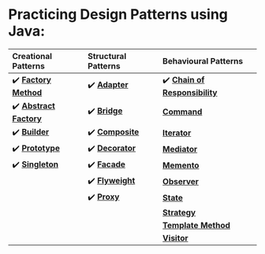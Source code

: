 # Practicing Design Patterns using Java:


|                                      Creational Patterns                                               |                                           Structural Patterns                                           |                                          Behavioural Patterns                                          |
|:-------------------------------------------------------------------------------------------------------|:--------------------------------------------------------------------------------------------------------|:-------------------------------------------------------------------------------------------------------|
| :heavy_check_mark: **[Factory Method](https://github.com/sriram-ponangi/DesignPatternsPractice/tree/master/src/creational/factoryMethod)**      |  :heavy_check_mark: **[Adapter](https://github.com/sriram-ponangi/DesignPatternsPractice/tree/master/src/structural/adapter/example1)**                                | :heavy_check_mark: **[Chain of Responsibility](https://github.com/sriram-ponangi/DesignPatternsPractice/tree/master/src/behavioural/chainOfResponsibility)**                |
| :heavy_check_mark: **[Abstract Factory](https://github.com/sriram-ponangi/DesignPatternsPractice/tree/master/src/creational/abstractFactory)**                       |  :heavy_check_mark: **[Bridge](https://github.com/sriram-ponangi/DesignPatternsPractice/tree/master/src/structural/bridge)**                                 | **[Command](https://github.com/sriram-ponangi/DesignPatternsPractice)**                                |
| :heavy_check_mark: **[Builder](https://github.com/sriram-ponangi/DesignPatternsPractice/tree/master/src/creational/builder)**                                |  :heavy_check_mark: **[Composite](https://github.com/sriram-ponangi/DesignPatternsPractice/tree/master/src/structural/composite)**                              | **[Iterator](https://github.com/sriram-ponangi/DesignPatternsPractice)**                               |
| :heavy_check_mark: **[Prototype](https://github.com/sriram-ponangi/DesignPatternsPractice/tree/master/src/creational/prototype)**                              |  :heavy_check_mark: **[Decorator](https://github.com/sriram-ponangi/DesignPatternsPractice/tree/master/src/structural/decorator)**           | **[Mediator](https://github.com/sriram-ponangi/DesignPatternsPractice)**                               |
| :heavy_check_mark: **[Singleton](https://github.com/sriram-ponangi/DesignPatternsPractice/tree/master/src/creational/singleton)**                              |  :heavy_check_mark: **[Facade](https://github.com/sriram-ponangi/DesignPatternsPractice/tree/master/src/structural/facade)**                                 | **[Memento](https://github.com/sriram-ponangi/DesignPatternsPractice)**                                |
|                                                                                                        |  :heavy_check_mark: **[Flyweight](https://github.com/sriram-ponangi/DesignPatternsPractice/tree/master/src/structural/flyweight)**                              | **[Observer](https://github.com/sriram-ponangi/DesignPatternsPractice)**                               |
|                                                                                                        |  :heavy_check_mark: **[Proxy](https://github.com/sriram-ponangi/DesignPatternsPractice/tree/master/src/structural/proxy)**                                  | **[State](https://github.com/sriram-ponangi/DesignPatternsPractice)**                                  |      
|                                                                                                        |                                                                                                         | **[Strategy](https://github.com/sriram-ponangi/DesignPatternsPractice)**                               |
|                                                                                                        |                                                                                                         | **[Template Method](https://github.com/sriram-ponangi/DesignPatternsPractice)**                        |        
|                                                                                                        |                                                                                                         | **[Visitor](https://github.com/sriram-ponangi/DesignPatternsPractice)**                                |

